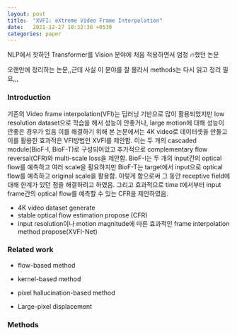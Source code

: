 ```yaml
---
layout: post
title:  "XVFI: eXtreme Video Frame Interpolation"
date:   2021-12-27 10:32:36 +0530
categories: paper
---
```


NLP에서 핫하던 Transformer를 Vision 분야에 처음 적용하면서 엄청 🔥했던 논문

오랜만에 정리하는 논문,,근데 사실 이 분야를 잘 몰라서 methods는 다시 읽고 정리 필요,,,

### Introduction

기존의 Video frame interpolation(VFI)는 딥러닝 기반으로 많이 활용되었지만 low resolution dataset으로 학습을 해서 성능이 안좋거나, large motion에 대해 성능이 안좋은 경우가 있음 이를 해결하기 위해 본 논문에서는 4K video로 데이터셋을 만들고 이를 활용한 효과적은 VFI방법인 XVFI를 제안함. 이는 두 개의 cascaded module(BioF-I, BioF-T)로 구성되어있고 추가적으로 complementary flow reversal(CFR)와 multi-scale loss을 제안함.  BioF-I는 두 개의 input간의 optical flow를 예측하고 여러 scale을 활요하지만 BioF-T는 target에서 input으로 optical flow를 예측하고 original scale을 활용함. 이렇게 함으로써 그 동안 receptive field에 대해 한계가 있던 점을 해결하려고 하였음.  그리고 효과적으로 time $t$에서부터 input frame간의 optical flow를 예측할 수 있는 CFR을 제안하였음.

* 4K video dataset generate
* stable optical flow estimation propose (CFR)
* input resolution이나 motion magnitude에 따른 효과적인 frame interpolation method propose(XVFI-Net)



### Related work

* flow-based method

* kernel-based method

* pixel hallucination-based method

* Large-pixel displacement

  

### Methods

